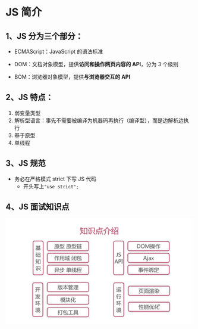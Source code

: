 # JS 简介

## 1、JS 分为三个部分：

- ECMAScript：JavaScript 的语法标准

- DOM：文档对象模型，提供**访问和操作网页内容的 API**，分为 3 个级别

- BOM：浏览器对象模型，提供**与浏览器交互的 API**

## 2、JS 特点：

1. 弱变量类型
2. 解析型语言：事先不需要被编译为机器码再执行（编译型），而是边解析边执行
3. 基于原型
4. 单线程

## 3、JS 规范

- 务必在严格模式 strict 下写 JS 代码
  - 开头写上`"use strict";`

## 4、JS 面试知识点

![JS面试知识点](JavaScript面试知识点.jpg)
